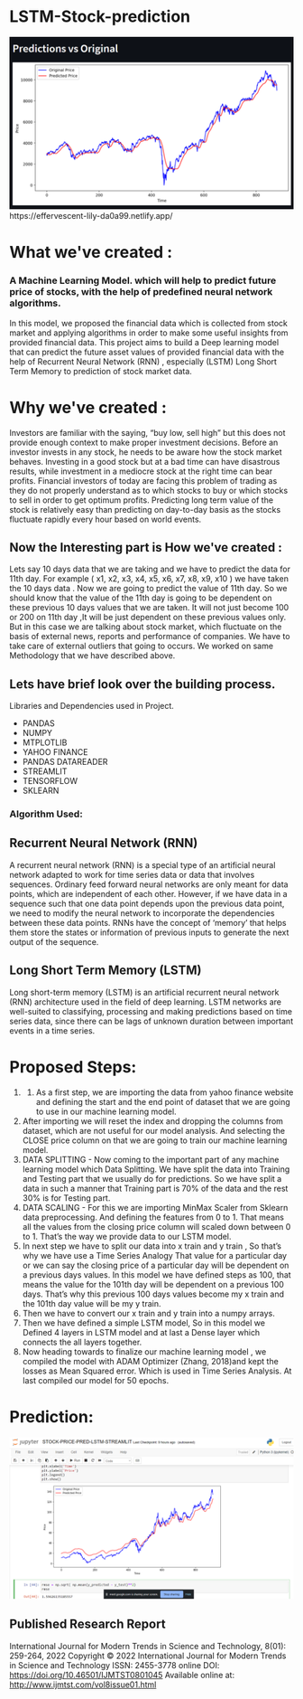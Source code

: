 # LSTM-Stock-prediction
<img src="Stock.png"/>
https://effervescent-lily-da0a99.netlify.app/

# What we've created :
### A Machine Learning Model. which will help to predict future price of stocks, with the help of predefined neural network algorithms.
In this model, we proposed the financial data which is collected from stock market and applying algorithms in order to make some useful insights from provided financial data. This project aims to build a Deep learning model that can predict the future asset values of provided financial data with the help of Recurrent Neural Network (RNN) , especially (LSTM) Long Short Term Memory to prediction of stock market data.

# Why we've created :
Investors are familiar with the saying, “buy low, sell high” but this does not provide enough context to make proper investment decisions. Before an investor invests in any stock, he needs to be aware how the stock market behaves. Investing in a good stock but at a bad time can have disastrous results, while investment in a mediocre stock at the right time can bear profits. Financial investors of today are facing this problem of trading as they do not properly understand as to which stocks to buy or which stocks to sell in order to get optimum profits. Predicting long term value of the stock is relatively easy than predicting on day-to-day basis as the stocks fluctuate rapidly every hour based on world events.

## Now the Interesting part is How we've created :
Lets say 10 days data that we are taking and we have to predict the data for 11th day. For example ( x1, x2, x3, x4, x5, x6, x7, x8, x9, x10 ) we have taken the 10 days data . Now we are going to predict the value of 11th day. So we should know that the value of the 11th day is going to be dependent on these previous 10 days values that we are taken. It will not just become 100 or 200 on 11th day ,It will be just dependent on these previous values only. But in this case we are talking about stock market, which fluctuate on the basis of external news, reports and performance of companies. We have to take care of external outliers that going to occurs. We worked on same Methodology that we have described above.

## Lets have brief look over the building process.
Libraries and Dependencies used in Project.
- PANDAS
- NUMPY
- MTPLOTLIB
- YAHOO FINANCE 
- PANDAS DATAREADER
- STREAMLIT
- TENSORFLOW
- SKLEARN

### Algorithm Used:
## Recurrent Neural Network (RNN)
A recurrent neural network (RNN) is a special type of an artificial neural network adapted to work for time series data or data that involves sequences. Ordinary feed forward neural networks are only meant for data points, which are independent of each other. However, if we have data in a sequence such that one data point depends upon the previous data point, we need to modify the neural network to incorporate the dependencies between these data points. RNNs have the concept of ‘memory’ that helps them store the states or information of previous inputs to generate the next output of the sequence.

## Long Short Term Memory (LSTM)
Long short-term memory (LSTM) is an artificial recurrent neural network (RNN) architecture used in the field of deep learning. LSTM networks are well-suited to classifying, processing and making predictions based on time series data, since there can be lags of unknown duration between important events in a time series.


# Proposed Steps:
1. 1. As a first step, we are importing the data from yahoo finance website and defining the start and the end point of dataset that we are going to use in our machine learning model.
2. After importing we will reset the index and dropping the columns from dataset, which are not useful for our model analysis. And selecting the CLOSE price column on that we are going to train our machine learning model.
3. DATA SPLITTING - Now coming to the important part of any machine learning model which Data Splitting. We have split the data into Training and Testing part that we usually do for predictions. So we have split a data in such a manner that Training part is 70% of the data and the rest 30% is for Testing part.
4. DATA SCALING - For this we are importing MinMax Scaler from Sklearn data preprocessing. And defining the features from 0 to 1. That means all the values from the closing price column will scaled down between 0 to 1. That’s the way we provide data to our LSTM model.
5. In next step we have to split our data into x train and y train , So that’s why we have use a Time Series Analogy That value for a particular day or we can say the closing price of a particular day will be dependent on a previous days values. In this model we have defined steps as 100, that means the value for the 101th day will be dependent on a previous 100 days. That’s why this previous 100 days values become my x train and the 101th day value will be my y train.
6. Then we have to convert our x train and y train into a numpy arrays.
7. Then we have defined a simple LSTM model, So in this model we Defined 4 layers in LSTM model and at last a Dense layer which connects the all layers together.
8. Now heading towards to finalize our machine learning model , we compiled the model with ADAM Optimizer (Zhang, 2018)and kept the losses as Mean Squared error. Which is used in Time Series Analysis. At last compiled our model for 50 epochs.


# Prediction:
<img src="jupyter.png"/>

## Published Research Report
International Journal for Modern Trends in Science and Technology, 8(01): 259-264, 2022
Copyright © 2022 International Journal for Modern Trends in Science and Technology 
ISSN: 2455-3778 online
DOI: https://doi.org/10.46501/IJMTST0801045
Available online at: http://www.ijmtst.com/vol8issue01.html
